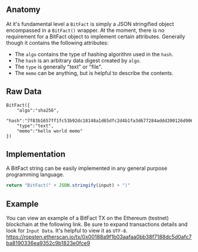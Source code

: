 ## Anatomy
At it's fundamental level a `BitFact` is simply a JSON stringified object encompassed in a `BitFact()` wrapper. At the moment, there is no requirement for a BitFact object to implement certain attributes. Generally though it contains the following attributes:

- The `algo` contains the type of hashing algorithm used in the `hash`.
- The `hash` is an arbitrary data digest created by `algo`.
- The `type` is generally "text" or "file". 
- The `memo` can be anything, but is helpful to describe the contents.

## Raw Data
```
BitFact({
    "algo":"sha256",
    "hash":"7f83b1657ff1fc53b92dc18148a1d65dfc2d4b1fa3d677284addd200126d9069",
    "type":"text",
    "memo":"hello world memo"
})
```

## Implementation
A BitFact string can be easily implemented in any general purpose programming language.
```javascript
return "BitFact(" + JSON.stringify(input) + ")"
```

## Example
You can view an example of a BitFact TX on the Ethereum (testnet) blockchain at the following link. Be sure to expand transactions details and look for `Input Data`. It's helpful to view it as `UTF-8`.
https://ropsten.etherscan.io/tx/0x00188a9f1b03aafaa0bb38f7188dc5d0afc7ba8190336ea9352c9b1823e0fce9

